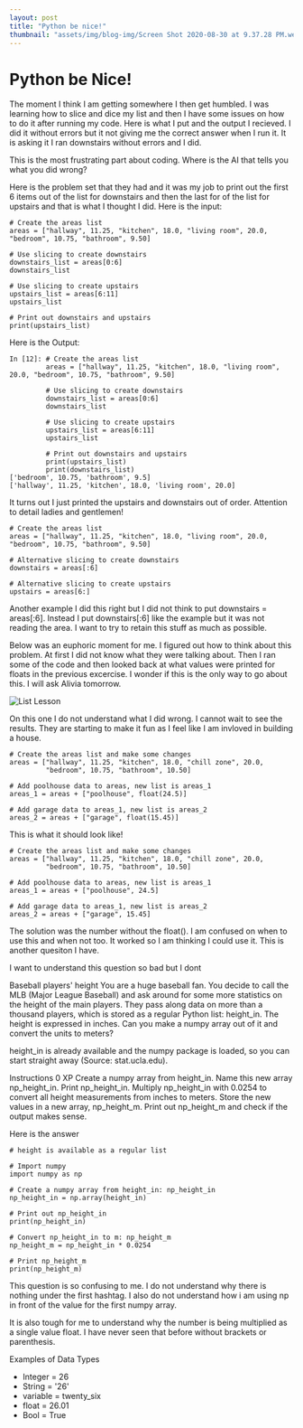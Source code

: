 ```yaml
---
layout: post
title: "Python be nice!"
thumbnail: "assets/img/blog-img/Screen Shot 2020-08-30 at 9.37.28 PM.webp"
---
```


# Python be Nice!

The moment I think I am getting somewhere I then get humbled.  I was learning how to slice and dice my list and then I have some issues on how to do it after running 
my code.  Here is what I put and the output I recieved.  I did it without errors but it not giving me the correct answer when I run it.  It is asking it I ran 
downstairs without errors and I did. 

This is the most frustrating part about coding.  Where is the AI that tells you what you did wrong?


Here is the problem set that they had and it was my job to print out the first 6 items out of the list for downstairs and then the last for of the list for upstairs
and that is what I thought I did.  Here is the input:
```
# Create the areas list
areas = ["hallway", 11.25, "kitchen", 18.0, "living room", 20.0, "bedroom", 10.75, "bathroom", 9.50]

# Use slicing to create downstairs
downstairs_list = areas[0:6]
downstairs_list

# Use slicing to create upstairs
upstairs_list = areas[6:11]   
upstairs_list

# Print out downstairs and upstairs
print(upstairs_list)
```

Here is the Output:
```
In [12]: # Create the areas list
         areas = ["hallway", 11.25, "kitchen", 18.0, "living room", 20.0, "bedroom", 10.75, "bathroom", 9.50]
         
         # Use slicing to create downstairs
         downstairs_list = areas[0:6]
         downstairs_list
         
         # Use slicing to create upstairs
         upstairs_list = areas[6:11]   
         upstairs_list
         
         # Print out downstairs and upstairs
         print(upstairs_list)
         print(downstairs_list)
['bedroom', 10.75, 'bathroom', 9.5]
['hallway', 11.25, 'kitchen', 18.0, 'living room', 20.0]
```

It turns out I just printed the upstairs and downstairs out of order.  Attention to detail ladies and gentlemen!

```
# Create the areas list
areas = ["hallway", 11.25, "kitchen", 18.0, "living room", 20.0, "bedroom", 10.75, "bathroom", 9.50]

# Alternative slicing to create downstairs
downstairs = areas[:6]

# Alternative slicing to create upstairs
upstairs = areas[6:]
```

Another example I did this right but I did not think to put downstairs = areas[:6].  Instead I put downstairs[:6] like the example but it was not reading the area.  I want to try to retain this stuff as much as possible. 

Below was an euphoric moment for me.  I figured out how to think about this problem.  At first I did not know what they were talking about. Then I ran some of the code and then looked back at what values were printed for floats in the previous excercise.  I wonder if this is the only way to go about this.  I will ask Alivia tomorrow. 

![List Lesson]({{site.url}}{{site.baseurl}}/assets/img/blog-img/Screen%20Shot%202020-07-24%20at%202.26.15%20AM.webp)

On this one I do not understand what I did wrong.  I cannot wait to see the results.  They are starting to make it fun as I feel like I am invloved in building a house.

```
# Create the areas list and make some changes
areas = ["hallway", 11.25, "kitchen", 18.0, "chill zone", 20.0,
         "bedroom", 10.75, "bathroom", 10.50]

# Add poolhouse data to areas, new list is areas_1
areas_1 = areas + ["poolhouse", float(24.5)]

# Add garage data to areas_1, new list is areas_2
areas_2 = areas + ["garage", float(15.45)]
```

This is what it should look like!
```
# Create the areas list and make some changes
areas = ["hallway", 11.25, "kitchen", 18.0, "chill zone", 20.0,
         "bedroom", 10.75, "bathroom", 10.50]

# Add poolhouse data to areas, new list is areas_1
areas_1 = areas + ["poolhouse", 24.5]

# Add garage data to areas_1, new list is areas_2
areas_2 = areas + ["garage", 15.45]
```

The solution was the number without the float().  I am confused on when to use this and when not too.  It worked so I am thinking I could use it.  This is another quesiton I have.  


I want to understand this question so bad but I dont

Baseball players' height
You are a huge baseball fan. You decide to call the MLB (Major League Baseball) and ask around for some more statistics on the height of the main players. They pass along data on more than a thousand players, which is stored as a regular Python list: height_in. The height is expressed in inches. Can you make a numpy array out of it and convert the units to meters?

height_in is already available and the numpy package is loaded, so you can start straight away (Source: stat.ucla.edu).

Instructions
0 XP
Create a numpy array from height_in. Name this new array np_height_in.
Print np_height_in.
Multiply np_height_in with 0.0254 to convert all height measurements from inches to meters. Store the new values in a new array, np_height_m.
Print out np_height_m and check if the output makes sense.

Here is the answer
```
# height is available as a regular list

# Import numpy
import numpy as np

# Create a numpy array from height_in: np_height_in
np_height_in = np.array(height_in)

# Print out np_height_in
print(np_height_in)

# Convert np_height_in to m: np_height_m
np_height_m = np_height_in * 0.0254

# Print np_height_m
print(np_height_m)
```
This question is so confusing to me.  I do not understand why there is nothing under the first hashtag.  I also do not understand how i am using np in front of the value for the first numpy array.

It is also tough for me to understand why the number is being multiplied as a single value float.  I have never seen that before without brackets or parenthesis. 

Examples of Data Types
- Integer = 26
- String = '26'
- variable = twenty_six 
- float = 26.01
- Bool = True 
